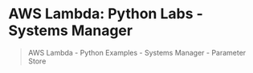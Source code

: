 # AWS Lambda: Python Labs - Systems Manager

> AWS Lambda - Python Examples - Systems Manager - Parameter Store

